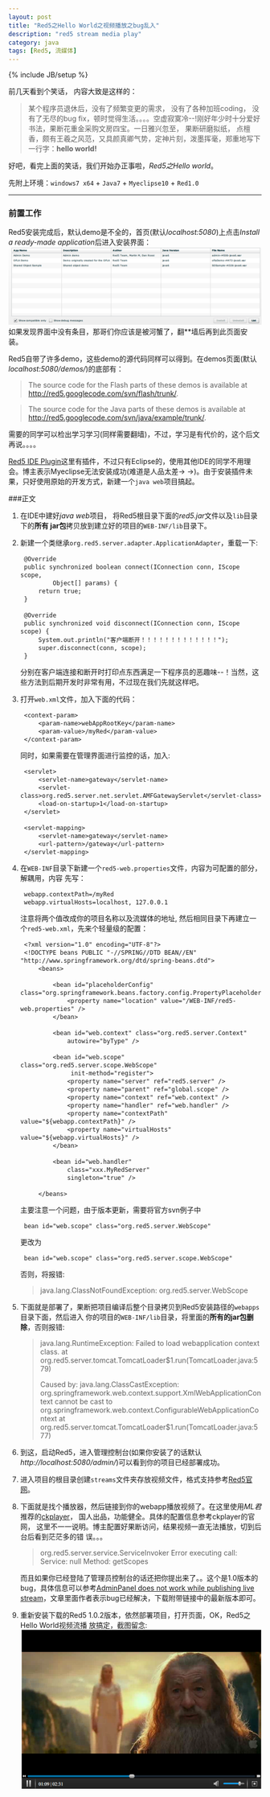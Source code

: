 ```yaml
---
layout: post
title: "Red5之Hello World之视频播放之bug乱入"
description: "red5 stream media play"
category: java
tags: [Red5, 流媒体]
---
```

{% include JB/setup %}

前几天看到个笑话， 内容大致是这样的：　

> 某个程序员退休后，没有了频繁变更的需求， 没有了各种加班coding， 没有了无尽的bug fix，顿时觉得生活。。。。空虚寂寞冷--!刚好年少时十分爱好书法，果断花重金采购文房四宝。一日雅兴忽至， 果断研磨拟纸， 点檀香，颇有王羲之风范，又具颜真卿气势，定神片刻，泼墨挥毫，郑重地写下一行字：**hello world!**

好吧，看完上面的笑话，我们开始办正事啦，*Red5之Hello world*。

先附上环境：`windows7 x64` + `Java7` + `Myeclipse10` + `Red1.0`

***

### 前置工作

Red5安装完成后，默认demo是不全的，首页(默认*localhost:5080*)上点击*Install a ready-made application*后进入安装界面：   
![Red5 demo安装界面](/assets/images/2013-05/red5_demo_install_page.png)  
如果发现界面中没有条目，那哥们你应该是被河蟹了，翻**墙后再到此页面安装。

Red5自带了许多demo，这些demo的源代码同样可以得到。在demos页面(默认*localhost:5080/demos/*)的底部有：  
> The source code for the Flash parts of these demos is available at http://red5.googlecode.com/svn/flash/trunk/.  

> The source code for the Java parts of these demos is available at http://red5.googlecode.com/svn/java/example/trunk/.  

需要的同学可以检出学习学习(同样需要翻墙)，不过，学习是有代价的，这个后文再说。。。。

[Red5 IDE Plugin](http://www.red5.org/red5-ide-plugin/)这里有插件，不过只有Eclipse的，使用其他IDE的同学不用理会。博主表示Myeclipse无法安装成功(难道是人品太差→ →)。由于安装插件未果，只好使用原始的开发方式，新建一个`java web`项目搞起。

###正文

1. 在IDE中建好*java web*项目， 将Red5根目录下面的*red5.jar*文件以及`lib`目录下的**所有	jar包**拷贝放到建立好的项目的`WEB-INF/lib`目录下。

2. 新建一个类继承`org.red5.server.adapter.ApplicationAdapter`，重载一下:

		@Override  
		public synchronized boolean connect(IConnection conn, IScope scope,
				Object[] params) {    
			return true;  
		}
	
		@Override  
		public synchronized void disconnect(IConnection conn, IScope scope) {  
			System.out.println("客户端断开！！！！！！！！！！！！！");  
			super.disconnect(conn, scope);  
		}	
	分别在客户端连接和断开时打印点东西满足一下程序员的恶趣味--！当然，这些方法到后期开发时非常有用，不过现在我们先就这样吧。  

3. 打开`web.xml`文件，加入下面的代码：  
	
		<context-param>  
			<param-name>webAppRootKey</param-name>     
			<param-value>/myRed</param-value>   
		</context-param>  

	同时，如果需要在管理界面进行监控的话，加入:

		<servlet>  
			<servlet-name>gateway</servlet-name>  
			<servlet-class>org.red5.server.net.servlet.AMFGatewayServlet</servlet-class>  
			<load-on-startup>1</load-on-startup>  
		</servlet>  
	
		<servlet-mapping>  
			<servlet-name>gateway</servlet-name>  
			<url-pattern>/gateway</url-pattern>  
		</servlet-mapping>  

4. 在`WEB-INF`目录下新建一个`red5-web.properties`文件，内容为可配置的部分，解耦用，内容	先写：  
  
		webapp.contextPath=/myRed  
		webapp.virtualHosts=localhost, 127.0.0.1


	注意将两个值改成你的项目名称以及流媒体的地址, 然后相同目录下再建立一个`red5-web.xml`，先来个轻量级的配置：  

		<?xml version="1.0" encoding="UTF-8"?>
		<!DOCTYPE beans PUBLIC "-//SPRING//DTD BEAN//EN" "http://www.springframework.org/dtd/spring-beans.dtd">
			<beans>
			
				<bean id="placeholderConfig" class="org.springframework.beans.factory.config.PropertyPlaceholderConfigurer">
				    <property name="location" value="/WEB-INF/red5-web.properties" />
				</bean>
				
				<bean id="web.context" class="org.red5.server.Context" 
					autowire="byType" />
				
				<bean id="web.scope" class="org.red5.server.scope.WebScope"
					 init-method="register">
					<property name="server" ref="red5.server" />
					<property name="parent" ref="global.scope" />
					<property name="context" ref="web.context" />
					<property name="handler" ref="web.handler" />
					<property name="contextPath" value="${webapp.contextPath}" />
					<property name="virtualHosts" value="${webapp.virtualHosts}" />
				</bean>
			
				<bean id="web.handler" 
				    class="xxx.MyRedServer" 
					singleton="true" />
		
			</beans>    

	主要注意一个问题，由于版本更新，需要将官方svn例子中
	
		bean id="web.scope" class="org.red5.server.WebScope"

	更改为

		bean id="web.scope" class="org.red5.server.scope.WebScope"

	否则，将报错:

  	>  java.lang.ClassNotFoundException: org.red5.server.WebScope


5. 下面就是部署了，果断把项目编译后整个目录拷贝到Red5安装路径的`webapps`目录下面，然后进入	你的项目的`WEB-INF/lib`目录，将里面的**所有的jar包删除**，否则报错:  

	> java.lang.RuntimeException: Failed to load webapplication context class.        at org.red5.server.tomcat.TomcatLoader$1.run(TomcatLoader.java:579)   
	>  
	> Caused by: java.lang.ClassCastException:  
	>  org.springframework.web.context.support.XmlWebApplicationContext cannot be cast to org.springframework.web.context.ConfigurableWebApplicationContext        at org.red5.server.tomcat.TomcatLoader$1.run(TomcatLoader.java:577)

6. 到这，启动Red5，进入管理控制台(如果你安装了的话默认*http://localhost:5080/admin/*)可以看到你的项目已经部署成功。

7. 进入项目的根目录创建`streams`文件夹存放视频文件，格式支持参考[Red5官网](http://www.red5.org/)。

8. 下面就是找个播放器，然后链接到你的webapp播放视频了。在这里使用*ML君*推荐的[ckplayer](http://www.ckplayer.com/)， 国人出品，功能健全。具体的配置信息参考ckplayer的官网，	这里不一一说明。博主配置好果断访问，结果视频一直无法播放，切到后台后看到茫茫多的错	误。。。    
	> org.red5.server.service.ServiceInvoker  Error executing call: Service: null Method: getScopes  	 

	而且如果你已经登陆了管理员控制台的话还把你提出来了。。这个是1.0版本的bug，具体信息可以参考[AdminPanel does not work while publishing live stream](https://code.google.com/p/red5/issues/detail?id=339)，文章里面作者表示bug已经解决，下载附带链接中的最新版本即可。

9.  重新安装下载的Red5 1.0.2版本，依然部署项目，打开页面，OK，Red5之Hello World视频流播	放搞定，截图留念:  
	![Red5视频播放](/assets/images/2013-05/red5_hello_wordld_success.png)